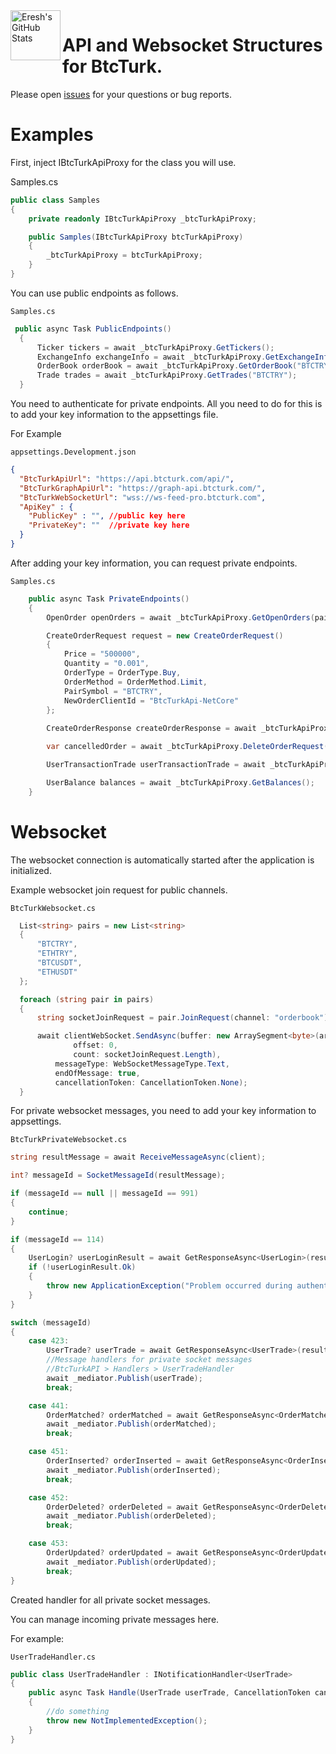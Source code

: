 <img width="80" align="left" alt="Eresh's GitHub Stats" src="https://play-lh.googleusercontent.com/_b4QLdwIcFW5tcVpV2XwDWHax-c4zt9Sa__gJbp5QiTl_yC5q4Q1htSI7_Cf2o8JmRc=w240-h480-rw" />

# API and Websocket Structures for BtcTurk.

Please open [issues](https://github.com/suleymanbyzt/BtcTurk-Api-NetCore/issues) for your questions or bug reports.

# Examples

First, inject IBtcTurkApiProxy for the class you will use.

Samples.cs
```csharp
public class Samples
{
    private readonly IBtcTurkApiProxy _btcTurkApiProxy;

    public Samples(IBtcTurkApiProxy btcTurkApiProxy)
    {
        _btcTurkApiProxy = btcTurkApiProxy;
    }
}
```
You can use public endpoints as follows.

``` Samples.cs ```
```csharp
 public async Task PublicEndpoints()
  {
      Ticker tickers = await _btcTurkApiProxy.GetTickers();
      ExchangeInfo exchangeInfo = await _btcTurkApiProxy.GetExchangeInfo();
      OrderBook orderBook = await _btcTurkApiProxy.GetOrderBook("BTCTRY", 25);
      Trade trades = await _btcTurkApiProxy.GetTrades("BTCTRY");
  }
```

You need to authenticate for private endpoints. All you need to do for this is to add your key information to the appsettings file.

For Example

```appsettings.Development.json```
```json
{
  "BtcTurkApiUrl": "https://api.btcturk.com/api/",
  "BtcTurkGraphApiUrl": "https://graph-api.btcturk.com/",
  "BtcTurkWebSocketUrl": "wss://ws-feed-pro.btcturk.com",
  "ApiKey" : {
    "PublicKey" : "", //public key here
    "PrivateKey": ""  //private key here
  }
}
```

After adding your key information, you can request private endpoints.

```Samples.cs```

```csharp
    public async Task PrivateEndpoints()
    {
        OpenOrder openOrders = await _btcTurkApiProxy.GetOpenOrders(pairSymbol: null);

        CreateOrderRequest request = new CreateOrderRequest()
        {
            Price = "500000",
            Quantity = "0.001",
            OrderType = OrderType.Buy,
            OrderMethod = OrderMethod.Limit,
            PairSymbol = "BTCTRY",
            NewOrderClientId = "BtcTurkApi-NetCore"
        };
        
        CreateOrderResponse createOrderResponse = await _btcTurkApiProxy.CreateOrderRequest(request);

        var cancelledOrder = await _btcTurkApiProxy.DeleteOrderRequest(createOrderResponse.Data.Id.ToString());

        UserTransactionTrade userTransactionTrade = await _btcTurkApiProxy.GetUserTransactionTrades(orderId: 123456789);

        UserBalance balances = await _btcTurkApiProxy.GetBalances();
    }
```

# Websocket

The websocket connection is automatically started after the application is initialized.

Example websocket join request for public channels.

```BtcTurkWebsocket.cs```
```csharp
  List<string> pairs = new List<string>
  {
      "BTCTRY",
      "ETHTRY",
      "BTCUSDT",
      "ETHUSDT"
  };

  foreach (string pair in pairs)
  {
      string socketJoinRequest = pair.JoinRequest(channel: "orderbook");

      await clientWebSocket.SendAsync(buffer: new ArraySegment<byte>(array: Encoding.UTF8.GetBytes(socketJoinRequest),
              offset: 0,
              count: socketJoinRequest.Length),
          messageType: WebSocketMessageType.Text,
          endOfMessage: true,
          cancellationToken: CancellationToken.None);
  }
```

For private websocket messages, you need to add your key information to appsettings.

```BtcTurkPrivateWebsocket.cs```
```csharp
string resultMessage = await ReceiveMessageAsync(client);

int? messageId = SocketMessageId(resultMessage);

if (messageId == null || messageId == 991)
{
    continue;
}

if (messageId == 114)
{
    UserLogin? userLoginResult = await GetResponseAsync<UserLogin>(resultMessage);
    if (!userLoginResult.Ok)
    {
        throw new ApplicationException("Problem occurred during authentication.");
    }
}

switch (messageId)
{
    case 423:
        UserTrade? userTrade = await GetResponseAsync<UserTrade>(resultMessage);
        //Message handlers for private socket messages
        //BtcTurkAPI > Handlers > UserTradeHandler
        await _mediator.Publish(userTrade);
        break;

    case 441:
        OrderMatched? orderMatched = await GetResponseAsync<OrderMatched>(resultMessage);
        await _mediator.Publish(orderMatched);
        break;

    case 451:
        OrderInserted? orderInserted = await GetResponseAsync<OrderInserted>(resultMessage);
        await _mediator.Publish(orderInserted);
        break;

    case 452:
        OrderDeleted? orderDeleted = await GetResponseAsync<OrderDeleted>(resultMessage);
        await _mediator.Publish(orderDeleted);
        break;

    case 453:
        OrderUpdated? orderUpdated = await GetResponseAsync<OrderUpdated>(resultMessage);
        await _mediator.Publish(orderUpdated);
        break;
}
```

Created handler for all private socket messages.

You can manage incoming private messages here.

For example:

```UserTradeHandler.cs```
```csharp
public class UserTradeHandler : INotificationHandler<UserTrade>
{
    public async Task Handle(UserTrade userTrade, CancellationToken cancellationToken)
    {
        //do something
        throw new NotImplementedException();
    }
}
```
